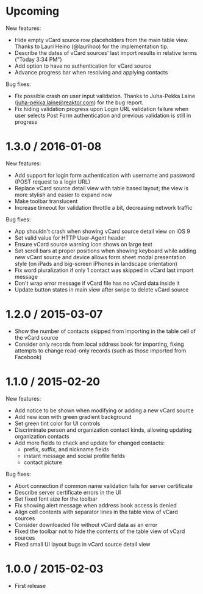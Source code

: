# Upcoming

New features:

* Hide empty vCard source row placeholders from the main table
  view. Thanks to Lauri Heino (@laurihoo) for the implementation tip.
* Describe the dates of vCard sources' last import results in relative
  terms ("Today 3:34 PM")
* Add option to have no authentication for vCard source
* Advance progress bar when resolving and applying contacts

Bug fixes:

* Fix possible crash on user input validation. Thanks to Juha-Pekka
  Laine (juha-pekka.laine@reaktor.com) for the bug report.
* Fix hiding validation progress upon Login URL validation failure
  when user selects Post Form authentication and previous validation
  is still in progress

# 1.3.0 / 2016-01-08

New features:

* Add support for login form authentication with username and password (POST
  request to a login URL)
* Replace vCard source detail view with table based layout; the view is more
  stylish and easier to expand now
* Make toolbar translucent
* Increase timeout for validation throttle a bit, decreasing network traffic

Bug fixes:

* App shouldn't crash when showing vCard source detail view on iOS 9
* Set valid value for HTTP User-Agent header
* Ensure vCard source warning icon shows on large text
* Set scroll bars at proper positions when showing keyboard while adding new
  vCard source and device allows form sheet modal presentation style (on iPads
  and big-screen iPhones in landscape orientation)
* Fix word pluralization if only 1 contact was skipped in vCard last
  import message
* Don't wrap error message if vCard file has no vCard data inside it
* Update button states in main view after swipe to delete vCard source

# 1.2.0 / 2015-03-07

* Show the number of contacts skipped from importing in the table cell of the
  vCard source
* Consider only records from local address book for importing, fixing attempts
  to change read-only records (such as those imported from Facebook)

# 1.1.0 / 2015-02-20

New features:

* Add notice to be shown when modifying or adding a new vCard source
* Add new icon with green gradient background
* Set green tint color for UI controls
* Discriminate person and organization contact kinds, allowing updating
  organization contacts
* Add more fields to check and update for changed contacts:
  - prefix, suffix, and nickname fields
  - instant message and social profile fields
  - contact picture

Bug fixes:

* Abort connection if common name validation fails for server certificate
* Describe server certificate errors in the UI
* Set fixed font size for the toolbar
* Fix showing alert message when address book access is denied
* Align cell contents with separator lines in the table view of vCard sources
* Consider downloaded file without vCard data as an error
* Fixed the toolbar not to hide the contents of the table view of vCard sources
* Fixed small UI layout bugs in vCard source detail view

# 1.0.0 / 2015-02-03

* First release
